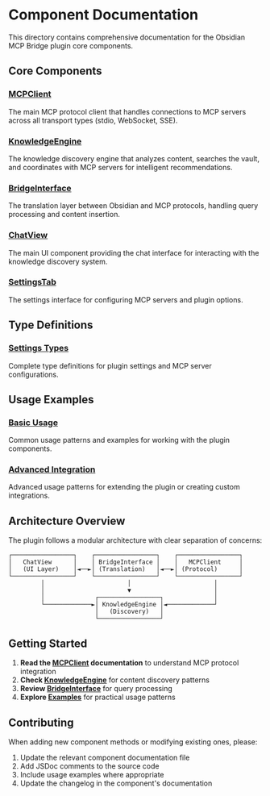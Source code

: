 # Component Documentation

This directory contains comprehensive documentation for the Obsidian MCP Bridge plugin core components.

## Core Components

### [MCPClient](./mcp-client.md)
The main MCP protocol client that handles connections to MCP servers across all transport types (stdio, WebSocket, SSE).

### [KnowledgeEngine](./knowledge-engine.md)
The knowledge discovery engine that analyzes content, searches the vault, and coordinates with MCP servers for intelligent recommendations.

### [BridgeInterface](./bridge-interface.md)
The translation layer between Obsidian and MCP protocols, handling query processing and content insertion.

### [ChatView](./chat-view.md)
The main UI component providing the chat interface for interacting with the knowledge discovery system.

### [SettingsTab](./settings-tab.md)
The settings interface for configuring MCP servers and plugin options.

## Type Definitions

### [Settings Types](./types/settings.md)
Complete type definitions for plugin settings and MCP server configurations.

## Usage Examples

### [Basic Usage](./examples/basic-usage.md)
Common usage patterns and examples for working with the plugin components.

### [Advanced Integration](./examples/advanced-integration.md)
Advanced usage patterns for extending the plugin or creating custom integrations.

## Architecture Overview

The plugin follows a modular architecture with clear separation of concerns:

```
┌─────────────────┐    ┌─────────────────┐    ┌─────────────────┐
│   ChatView      │    │ BridgeInterface │    │   MCPClient     │
│   (UI Layer)    │◄──►│ (Translation)   │◄──►│ (Protocol)      │
└─────────────────┘    └─────────────────┘    └─────────────────┘
         │                       │                       │
         │                       ▼                       │
         │              ┌─────────────────┐              │
         └─────────────►│ KnowledgeEngine │◄─────────────┘
                        │   (Discovery)   │
                        └─────────────────┘
```

## Getting Started

1. **Read the [MCPClient](./mcp-client.md) documentation** to understand MCP protocol integration
2. **Check [KnowledgeEngine](./knowledge-engine.md)** for content discovery patterns
3. **Review [BridgeInterface](./bridge-interface.md)** for query processing
4. **Explore [Examples](./examples/)** for practical usage patterns

## Contributing

When adding new component methods or modifying existing ones, please:

1. Update the relevant component documentation file
2. Add JSDoc comments to the source code
3. Include usage examples where appropriate
4. Update the changelog in the component's documentation